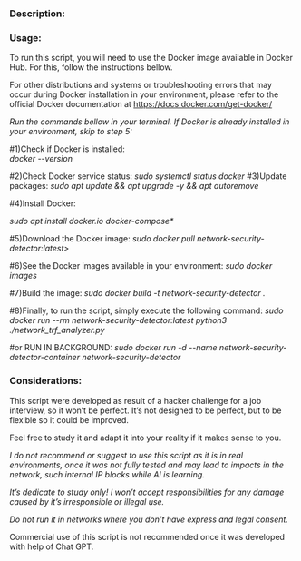 <h3>Description:</h3>


<h3>Usage:</h3>

To run this script, you will need to use the Docker image available in Docker Hub. For this, follow the instructions bellow.

For other distributions and systems or troubleshooting errors that may occur during Docker installation in your environment, please refer to the official Docker documentation at https://docs.docker.com/get-docker/


*Run the commands bellow in your terminal. If Docker is already installed in your environment, skip to step 5:*


#1)Check if Docker is installed:<br> 
*docker --version*

#2)Check Docker service status: 
*sudo systemctl status docker*
#3)Update packages: 
*sudo apt update && apt upgrade -y && apt autoremove*

#4)Install Docker: 
<p style="font-style:italic;">sudo apt install docker.io docker-compose*

#5)Download the Docker image:
*sudo docker pull network-security-detector:latest>*

#6)See the Docker images available in your environment: 
*sudo docker images*

#7)Build the image:
*sudo docker build -t network-security-detector .*

#8)Finally, to run the script, simply execute the following command:
*sudo docker run --rm network-security-detector:latest python3 ./network_trf_analyzer.py*


#or RUN IN BACKGROUND:
*sudo docker run -d --name network-security-detector-container network-security-detector*


<h3>Considerations:</h3>

This script were developed as result of a hacker challenge for a job interview, so it won’t be perfect. It’s not designed to be perfect, but to be flexible so it could be improved. 

Feel free to study it and adapt it into your reality if it makes sense to you.

*I do not recommend or suggest to use this script as it is in real environments, once it was not fully tested and may lead to impacts in the network, such internal IP blocks while AI is learning.*

*It’s dedicate to study only! I won’t accept responsibilities for any damage caused  by it’s irresponsible or illegal use.*

*Do not run it in networks where you don’t have express and legal consent.*

Commercial use of this script is not recommended once it was developed with help of Chat GPT.
